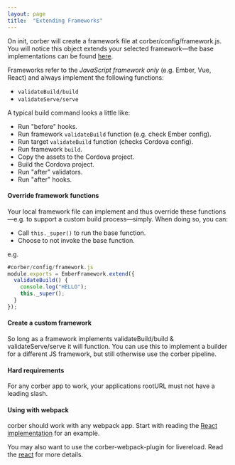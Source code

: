 ```yaml
---
layout: page
title:  "Extending Frameworks"
---
```


On init, corber will create a framework file at corber/config/framework.js.
You will notice this object extends your selected framework&mdash;the base implementations can be found [here](https://github.com/isleofcode/corber/tree/master/lib/frameworks).

Frameworks refer to the *JavaScript framework only* (e.g. Ember, Vue, React) and always implement the following functions:

- `validateBuild/build`
- `validateServe/serve`

A typical build command looks a little like:

- Run "before" hooks.
- Run framework `validateBuild` function (e.g. check Ember config).
- Run target `validateBuild` function (checks Cordova config).
- Run framework `build`.
- Copy the assets to the Cordova project.
- Build the Cordova project.
- Run "after" validators.
- Run "after" hooks.

#### Override framework functions
Your local framework file can implement and thus override these functions&mdash;e.g. to support a custom build process&mdash;simply. When doing so, you can:

- Call `this._super()` to run the base function.
- Choose to not invoke the base function.

e.g.

```javascript
#corber/config/framework.js
module.exports = EmberFramework.extend({
  validateBuild() {
    console.log("HELLO");
    this._super();
  }
});
```

#### Create a custom framework

So long as a framework implements validateBuild/build & validateServe/serve it will function. You can use this to implement a builder for a different JS framework, but still otherwise use the corber pipeline.


#### Hard requirements

For any corber app to work, your applications rootURL must not have a
leading slash.


#### Using with webpack

corber should work with any webpack app. Start with reading the [React
implementation](https://github.com/isleofcode/corber/tree/master/lib/frameworks/react) for an example.

You may also want to use the corber-webpack-plugin for livereload.
Read the [react](/pages/frameworks/react) for more details.
